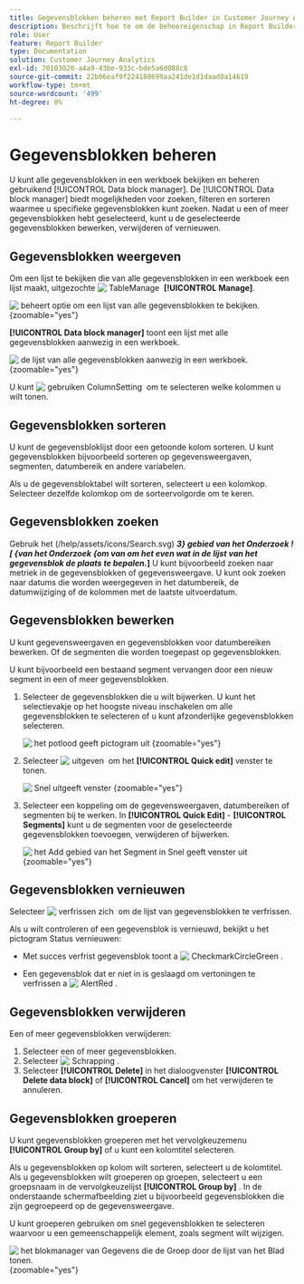 ```yaml
---
title: Gegevensblokken beheren met Report Builder in Customer Journey Analytics
description: Beschrijft hoe te om de beheereigenschap in Report Builder te gebruiken
role: User
feature: Report Builder
type: Documentation
solution: Customer Journey Analytics
exl-id: 70103020-a4a9-43be-933c-bde5a6d088c8
source-git-commit: 22b06eaf9f224188699aa241de1d1daad8a14619
workflow-type: tm+mt
source-wordcount: '499'
ht-degree: 0%

---
```


# Gegevensblokken beheren

U kunt alle gegevensblokken in een werkboek bekijken en beheren gebruikend [!UICONTROL Data block manager]. De [!UICONTROL Data block manager] biedt mogelijkheden voor zoeken, filteren en sorteren waarmee u specifieke gegevensblokken kunt zoeken. Nadat u een of meer gegevensblokken hebt geselecteerd, kunt u de geselecteerde gegevensblokken bewerken, verwijderen of vernieuwen.

## Gegevensblokken weergeven

Om een lijst te bekijken die van alle gegevensblokken in een werkboek een lijst maakt, uitgezochte ![&#x200B; TableManage &#x200B;](/help/assets/icons/TableManage.svg) **[!UICONTROL Manage]**.

![&#x200B; beheert optie om een lijst van alle gegevensblokken te bekijken.](./assets/image53.png){zoomable="yes"}

**[!UICONTROL Data block manager]** toont een lijst met alle gegevensblokken aanwezig in een werkboek.

![&#x200B; de lijst van alle gegevensblokken aanwezig in een werkboek.](./assets/image52.png){zoomable="yes"}

U kunt ![&#x200B; gebruiken ColumnSetting &#x200B;](/help/assets/icons/ColumnSetting.svg) om te selecteren welke kolommen u wilt tonen.

## Gegevensblokken sorteren

U kunt de gegevensbloklijst door een getoonde kolom sorteren. U kunt gegevensblokken bijvoorbeeld sorteren op gegevensweergaven, segmenten, datumbereik en andere variabelen.

Als u de gegevensbloktabel wilt sorteren, selecteert u een kolomkop. Selecteer dezelfde kolomkop om de sorteervolgorde om te keren.


## Gegevensblokken zoeken

Gebruik het (/help/assets/icons/Search.svg) **_3&rbrace; gebied van het Onderzoek ![ &lbrace;van het Onderzoek &lbrace;om van om het even wat in de lijst van het gegevensblok de plaats te bepalen._]** U kunt bijvoorbeeld zoeken naar metriek in de gegevensblokken of gegevensweergave. U kunt ook zoeken naar datums die worden weergegeven in het datumbereik, de datumwijziging of de kolommen met de laatste uitvoerdatum.


## Gegevensblokken bewerken

U kunt gegevensweergaven en gegevensblokken voor datumbereiken bewerken. Of de segmenten die worden toegepast op gegevensblokken.

U kunt bijvoorbeeld een bestaand segment vervangen door een nieuw segment in een of meer gegevensblokken.

1. Selecteer de gegevensblokken die u wilt bijwerken. U kunt het selectievakje op het hoogste niveau inschakelen om alle gegevensblokken te selecteren of u kunt afzonderlijke gegevensblokken selecteren.

   ![&#x200B; het potlood geeft pictogram uit &#x200B;](./assets/image56.png){zoomable="yes"}

1. Selecteer ![&#x200B; uitgeven &#x200B;](/help/assets/icons/Edit.svg) om het **[!UICONTROL Quick edit]** venster te tonen.

   ![&#x200B; Snel uitgeeft venster &#x200B;](./assets/image58.png){zoomable="yes"}

1. Selecteer een koppeling om de gegevensweergaven, datumbereiken of segmenten bij te werken. In **[!UICONTROL Quick Edit]** - **[!UICONTROL Segments]** kunt u de segmenten voor de geselecteerde gegevensblokken toevoegen, verwijderen of bijwerken.

   ![&#x200B; het Add gebied van het Segment in Snel geeft venster uit &#x200B;](./assets/image59.png){zoomable="yes"}

## Gegevensblokken vernieuwen

Selecteer ![&#x200B; verfrissen zich &#x200B;](/help/assets/icons/Refresh.svg) om de lijst van gegevensblokken te verfrissen.

Als u wilt controleren of een gegevensblok is vernieuwd, bekijkt u het pictogram Status vernieuwen:

- Met succes verfrist gegevensblok toont a ![&#x200B; CheckmarkCircleGreen &#x200B;](/help/assets/icons/CheckmarkCircleGreen.svg).

- Een gegevensblok dat er niet in is geslaagd om vertoningen te verfrissen a ![&#x200B; AlertRed &#x200B;](/help/assets/icons/AlertRed.svg).


## Gegevensblokken verwijderen

Een of meer gegevensblokken verwijderen:

1. Selecteer een of meer gegevensblokken.
1. Selecteer ![&#x200B; Schrapping &#x200B;](/help/assets/icons/Delete.svg).
1. Selecteer **[!UICONTROL Delete]** in het dialoogvenster **[!UICONTROL Delete data block]** of **[!UICONTROL Cancel]** om het verwijderen te annuleren.

## Gegevensblokken groeperen

U kunt gegevensblokken groeperen met het vervolgkeuzemenu **[!UICONTROL Group by]** of u kunt een kolomtitel selecteren.

Als u gegevensblokken op kolom wilt sorteren, selecteert u de kolomtitel. Als u gegevensblokken wilt groeperen op groepen, selecteert u een groepsnaam in de vervolgkeuzelijst **[!UICONTROL Group by]** . In de onderstaande schermafbeelding ziet u bijvoorbeeld gegevensblokken die zijn gegroepeerd op de gegevensweergave.

U kunt groeperen gebruiken om snel gegevensblokken te selecteren waarvoor u een gemeenschappelijk element, zoals segment wilt wijzigen.

![&#x200B; het blokmanager van Gegevens die de Groep door de lijst van het Blad tonen.](./assets/group-data-blocks.png){zoomable="yes"}

